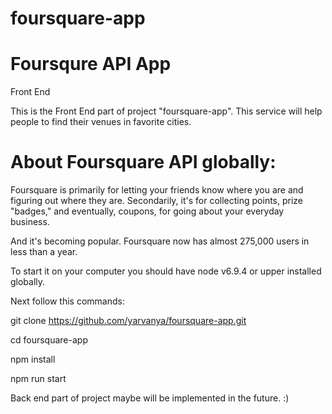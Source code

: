 # foursquare-app

# Foursqure API App
Front End

This is the Front End part of project "foursquare-app".
This service will help people to find their venues in favorite cities.

# About Foursquare API globally:

Foursquare is primarily for letting your friends know where you are and figuring out where they are.
Secondarily, it's for collecting points, prize "badges," and eventually, coupons, for going about your everyday business.

And it's becoming popular. Foursquare now has almost 275,000 users in less than a year.

To start it on your computer you should have node v6.9.4 or upper
installed globally.

Next follow this commands:

  git clone https://github.com/yarvanya/foursquare-app.git

  cd foursquare-app

  npm install

  npm run start

Back end part of project maybe will be implemented in the future. :)

